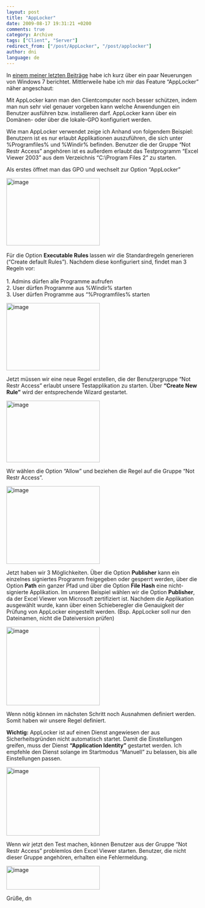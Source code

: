 ```yaml
---
layout: post
title: "AppLocker"
date: 2009-08-17 19:31:21 +0200
comments: true
category: Archive
tags: ["Client", "Server"]
redirect_from: ["/post/AppLocker", "/post/applocker"]
author: dni
language: de
---
```

<!-- more -->
<p>In <a href="/post/Windows-7-Neuerungen-auf-den-ersten-Blick.aspx" target="_blank">einem meiner letzten Beiträge</a> habe ich kurz über ein paar Neuerungen von Windows 7 berichtet. Mittlerweile habe ich mir das Feature “AppLocker” näher angeschaut:</p>  <p>Mit AppLocker kann man den Clientcomputer noch besser schützen, indem man nun sehr viel genauer vorgeben kann welche Anwendungen ein Benutzer ausführen bzw. installieren darf. AppLocker kann über ein Domänen- oder über die lokale-GPO konfiguriert werden.</p>  <p>Wie man AppLocker verwendet zeige ich Anhand von folgendem Beispiel: Benutzern ist es nur erlaubt Applikationen auszuführen, die sich unter %Programfiles% und %Windir% befinden. Benutzer die der Gruppe “Not Restr Access” angehören ist es außerdem erlaubt das Testprogramm “Excel Viewer 2003” aus dem Verzeichnis “C:\Program Files 2” zu starten. </p>  <p>Als erstes öffnet man das GPO und wechselt zur Option “AppLocker”</p>  <p><a href="/assets/archive/image_52.png" target="_blank"><img style="border-bottom: 0px; border-left: 0px; display: inline; border-top: 0px; border-right: 0px" title="image" border="0" alt="image" src="/assets/archive/image_thumb_52.png" width="244" height="176" /></a>&#160;</p>  <p>Für die Option <strong>Executable Rules </strong>lassen wir die Standardregeln generieren (“Create default Rules”). Nachdem diese konfiguriert sind, findet man 3 Regeln vor:    <br />    <br />1. Admins dürfen alle Programme aufrufen    <br />2. User dürfen Programme aus %Windir% starten    <br />3. User dürfen Programme aus “%Programfiles% starten</p>  <p><a href="/assets/archive/image_53.png" target="_blank"><img style="border-bottom: 0px; border-left: 0px; display: inline; border-top: 0px; border-right: 0px" title="image" border="0" alt="image" src="/assets/archive/image_thumb_53.png" width="244" height="176" /></a> </p>  <p>Jetzt müssen wir eine neue Regel erstellen, die der Benutzergruppe “Not Restr Access” erlaubt unsere Testapplikation zu starten. Über <strong>“Create New Rule”</strong> wird der entsprechende Wizard gestartet.</p>  <p><a href="/assets/archive/image_54.png" target="_blank"><img style="border-bottom: 0px; border-left: 0px; display: inline; border-top: 0px; border-right: 0px" title="image" border="0" alt="image" src="/assets/archive/image_thumb_54.png" width="244" height="161" /></a> </p>  <p>Wir wählen die Option “Allow” und beziehen die Regel auf die Gruppe “Not Restr Access”.</p>  <p><a href="/assets/archive/image_55.png" target="_blank"><img style="border-bottom: 0px; border-left: 0px; display: inline; border-top: 0px; border-right: 0px" title="image" border="0" alt="image" src="/assets/archive/image_thumb_55.png" width="244" height="203" /></a> </p>  <p>Jetzt haben wir 3 Möglichkeiten. Über die Option <strong>Publisher</strong> kann ein einzelnes signiertes Programm freigegeben oder gesperrt werden, über die Option <strong>Path</strong> ein ganzer Pfad und über die Option <strong>File Hash</strong> eine nicht-signierte Applikation. Im unseren Beispiel wählen wir die Option <strong>Publisher</strong>, da der Excel Viewer von Microsoft zertifiziert ist. Nachdem die Applikation ausgewählt wurde, kann über einen Schieberegler die Genauigkeit der Prüfung von AppLocker eingestellt werden. (Bsp. AppLocker soll nur den Dateinamen, nicht die Dateiversion prüfen)</p>  <p><a href="/assets/archive/image_56.png" target="_blank"><img style="border-bottom: 0px; border-left: 0px; display: inline; border-top: 0px; border-right: 0px" title="image" border="0" alt="image" src="/assets/archive/image_thumb_56.png" width="244" height="205" /></a> </p>  <p>Wenn nötig können im nächsten Schritt noch Ausnahmen definiert werden. Somit haben wir unsere Regel definiert.</p>  <p><strong>Wichtig:</strong> AppLocker ist auf einen Dienst angewiesen der aus Sicherheitsgründen nicht automatisch startet. Damit die Einstellungen greifen, muss der Dienst <strong>“Application Identity”</strong> gestartet werden. Ich empfehle den Dienst solange im Startmodus “Manuell” zu belassen, bis alle Einstellungen passen.</p>  <p><a href="/assets/archive/image_57.png" target="_blank"><img style="border-bottom: 0px; border-left: 0px; display: inline; border-top: 0px; border-right: 0px" title="image" border="0" alt="image" src="/assets/archive/image_thumb_57.png" width="244" height="179" /></a> </p>  <p>Wenn wir jetzt den Test machen, können Benutzer aus der Gruppe “Not Restr Access” problemlos den Excel Viewer starten. Benutzer, die nicht dieser Gruppe angehören, erhalten eine Fehlermeldung.</p>  <p><a href="/assets/archive/image_58.png" target="_blank"><img style="border-bottom: 0px; border-left: 0px; display: inline; border-top: 0px; border-right: 0px" title="image" border="0" alt="image" src="/assets/archive/image_thumb_58.png" width="244" height="62" /></a> </p>  <p>Grüße, dn</p>

